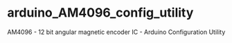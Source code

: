# arduino_AM4096_config_utility
AM4096 - 12 bit angular magnetic encoder IC - Arduino Configuration Utility

